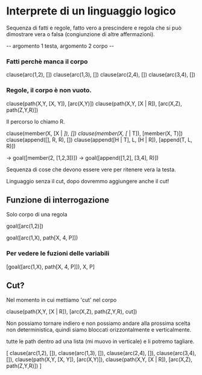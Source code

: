 # Interprete di un linguaggio logico

Sequenza di fatti e regole, fatto vero a prescindere e regola che si può dimostrare vera o falsa (congiunzione di altre affermazioni).

-- argomento 1 testa, argomento 2 corpo --

### Fatti perchè manca il corpo
clause(arc(1,2), []) 
clause(arc(1,3), [])
clause(arc(2,4), [])
clause(arc(3,4), [])

### Regole, il corpo è non vuoto.
clause(path(X,Y, [X, Y]), [arc(X,Y)])
clause(path(X,Y, [X | R]), [arc(X,Z), path(Z,Y,R)]) 

Il percorso lo chiamo R.

clause(member(X, [X | _]), [])
clause(member(X, [_ | T]), [member(X, T)])
clause(append([], R, R), [])
clause(append([H | T], L, [H | R]), [append(T, L, R)]) 

-> goal([member(2, [1,2,3])])
-> goal([append([1,2], [3,4], R)])

Sequenza di cose che devono essere vere per ritenere vera la testa.

Linguaggio senza il cut, dopo dovremmo aggiungere anche il cut!

## Funzione di interrogazione
Solo corpo di una regola

goal([arc(1,2)]) 

goal([arc(1,X), path[X, 4, P]])

### Per vedere le fuzioni delle variabili

[goal([arc(1,X), path[X, 4, P]]), X, P]

## Cut?

Nel momento in cui mettiamo 'cut' nel corpo

clause(path(X,Y, [X | R]), [arc(X,Z), path(Z,Y,R), cut])

Non possiamo tornare indiero e non possiamo andare alla prossima scelta non deterministica, quindi siamo bloccati orizzontalmente e verticalmente.

tutte le path dentro ad una lista (mi muovo in verticale) e li potremo tagliare.

[
clause(arc(1,2), []),
clause(arc(1,3), []),
clause(arc(2,4), []),
clause(arc(3,4), []),
clause(path(X,Y, [X, Y]), [arc(X,Y)]),
clause(path(X,Y, [X | R]), [arc(X,Z), path(Z,Y,R)]) 
]